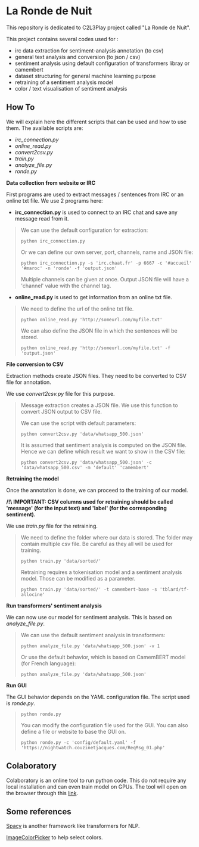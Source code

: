# La Ronde de Nuit

This repository is dedicated to C2L3Play project called "La Ronde de Nuit".

This project contains several codes used for :
   * irc data extraction for sentiment-analysis annotation (to csv)
   * general text analysis and conversion (to json / csv)
   * sentiment analysis using default configuration of transformers libray or camembert
   * dataset structuring for general machine learning purpose
   * retraining of a sentiment analysis model
   * color / text visualisation of sentiment analysis

## How To

We will explain here the different scripts that can be used and how to use them. The available scripts are:
  * *irc_connection.py*
  * *online_read.py*
  * *convert2csv.py*
  * *train.py*
  * *analyze_file.py*
  * *ronde.py*

**Data collection from website or IRC**

First programs are used to extract messages / sentences from IRC or an online txt file.
We use 2 programs here:
  * **irc_connection.py** is used to connect to an IRC chat and save any message read from it.

> We can use the default configuration for extraction:
> ``` 
> python irc_connection.py
> ```
> 
> Or we can define our own server, port, channels, name and JSON file:
> ``` 
> python irc_connection.py -s 'irc.chaat.fr' -p 6667 -c '#accueil' '#maroc' -n 'ronde' -f 'output.json'
> ```
> 
> Multiple channels can be given at once. Output JSON file will have a 'channel' value with the channel tag.

  * **online_read.py** is used to get information from an online txt file.

> We need to define the url of the online txt file.
> ```
> python online_read.py 'http://someurl.com/myfile.txt'
> ```
> 
> We can also define the JSON file in which the sentences will be stored.
> ```
> python online_read.py 'http://someurl.com/myfile.txt' -f 'output.json'
> ``` 

**File conversion to CSV**

Extraction methods create JSON files. They need to be converted to CSV file for annotation.

We use *convert2csv.py* file for this purpose.

> Message extraction creates a JSON file. We use this function to convert JSON output to CSV file.
> 
> We can use the script with default parameters:
> ``` 
> python convert2csv.py 'data/whatsapp_500.json'
> ```
> 
> It is assumed that sentiment analysis is computed on the JSON file. Hence we can define which result we want to show in the CSV file:
> ``` 
> python convert2csv.py 'data/whatsapp_500.json' -c 'data/whatsapp_500.csv' -m 'default' 'camembert'
> ```

**Retraining the model**

Once the annotation is done, we can proceed to the training of our model.

**/!\ IMPORTANT: CSV columns used for retraining should be called 'message' (for the input text) and 'label' (for the corresponding sentiment).** 

We use *train.py* file for the retraining.

> We need to define the folder where our data is stored. The folder may contain multiple csv file. Be careful as they all will be used for training.
> ```
> python train.py 'data/sorted/'
> ```
> 
> Retraining requires a tokenisation model and a sentiment analysis model. Those can be modified as a parameter.
> ```
> python train.py 'data/sorted/' -t camembert-base -s 'tblard/tf-allocine'

**Run transformers' sentiment analysis**

We can now use our model for sentiment analysis. This is based on *analyze_file.py*.

> We can use the default sentiment analysis in transformers:
> ``` 
> python analyze_file.py 'data/whatsapp_500.json' -v 1
> ```
> 
> Or use the default behavior, which is based on CamemBERT model (for French language):
> ``` 
> python analyze_file.py 'data/whatsapp_500.json'
> ```

**Run GUI**

The GUI behavior depends on the YAML configuration file. The script used is *ronde.py*.

> ```
> python ronde.py
> ```
> 
> You can modify the configuration file used for the GUI. You can also define a file or website to base the GUI on.
> ```
> python ronde.py -c 'config/default.yaml' -f 'https://nightwatch.couzinetjacques.com/ReqMsg_01.php'
## Colaboratory

Colaboratory is an online tool to run python code. This do not require any local installation and can even train model on GPUs. The tool will open on the browser through this [link](https://colab.research.google.com/github/numediart/ronde-nuit/blob/master/ronde_nuit.ipynb).

## Some references

[Spacy](https://spacy.io/) is another framework like transformers for NLP. 

[ImageColorPicker](https://imagecolorpicker.com/) to help select colors.